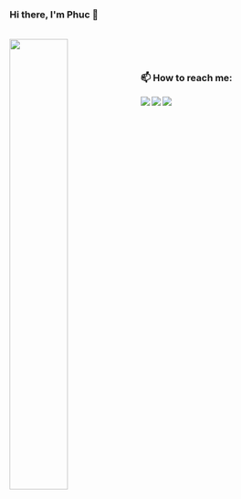 ### Hi there, I'm Phuc 👋

<br>
<img align="left" width=45% src="https://github-readme-stats.vercel.app/api/top-langs/?username=mdphuc&layout=donut">
<br>
<br>


### 📫 How to reach me:

<a href="mailto:0xmdphuc@gmail.com" target="_blank"><img align="left" src="https://img.shields.io/badge/Gmail-D14836?style=for-the-badge&logo=gmail&logoColor=white"></a>
<a href="https://www.linkedin.com/in/phuc-mai-92a895272/" target="_blank"><img align="left" src="https://img.shields.io/badge/linkedin-%230077B5.svg?style=for-the-badge&logo=linkedin&logoColor=white"></a>
<a href="https://github.com/mdphuc" target="_blank"><img align="left" src="https://img.shields.io/badge/github-%23121011.svg?style=for-the-badge&logo=github&logoColor=white"></a>

<!--
**mdphuc/mdphuc** is a ✨ _special_ ✨ repository because its `README.md` (this file) appears on your GitHub profile.

Here are some ideas to get you started:

- 🔭 I’m currently working on ...
- 🌱 I’m currently learning ...
- 👯 I’m looking to collaborate on ...
- 🤔 I’m looking for help with ...
- 💬 Ask me about ...
- 📫 How to reach me: ...
- 😄 Pronouns: ...
- ⚡ Fun fact: ...
-->
